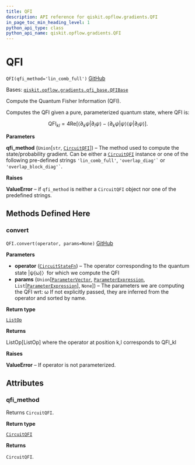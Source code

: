 ```yaml
---
title: QFI
description: API reference for qiskit.opflow.gradients.QFI
in_page_toc_min_heading_level: 1
python_api_type: class
python_api_name: qiskit.opflow.gradients.QFI
---
```


# QFI

<span id="qiskit.opflow.gradients.QFI" />

`QFI(qfi_method='lin_comb_full')` [GitHub](https://github.com/qiskit/qiskit/tree/stable/0.21/qiskit/opflow/gradients/qfi.py "view source code")

Bases: [`qiskit.opflow.gradients.qfi_base.QFIBase`](qiskit.opflow.gradients.QFIBase "qiskit.opflow.gradients.qfi_base.QFIBase")

Compute the Quantum Fisher Information (QFI).

Computes the QFI given a pure, parameterized quantum state, where QFI is:

$$
\mathrm{QFI}_{kl}= 4 \mathrm{Re}[\langle \partial_k \psi | \partial_l \psi \rangle
    − \langle\partial_k \psi | \psi \rangle \langle\psi | \partial_l \psi \rangle].
$$

**Parameters**

**qfi\_method** (`Union`\[`str`, [`CircuitQFI`](qiskit.opflow.gradients.CircuitQFI "qiskit.opflow.gradients.circuit_qfis.circuit_qfi.CircuitQFI")]) – The method used to compute the state/probability gradient. Can be either a [`CircuitQFI`](qiskit.opflow.gradients.CircuitQFI "qiskit.opflow.gradients.CircuitQFI") instance or one of the following pre-defined strings `'lin_comb_full'`, `` 'overlap_diag'` `` or `` 'overlap_block_diag'` ``.

**Raises**

**ValueError** – if `qfi_method` is neither a `CircuitQFI` object nor one of the predefined strings.

## Methods Defined Here

### convert

<span id="qiskit.opflow.gradients.QFI.convert" />

`QFI.convert(operator, params=None)` [GitHub](https://github.com/qiskit/qiskit/tree/stable/0.21/qiskit/opflow/gradients/qfi.py "view source code")

**Parameters**

*   **operator** ([`CircuitStateFn`](qiskit.opflow.state_fns.CircuitStateFn "qiskit.opflow.state_fns.circuit_state_fn.CircuitStateFn")) – The operator corresponding to the quantum state |ψ(ω)〉for which we compute the QFI
*   **params** (`Union`\[[`ParameterVector`](qiskit.circuit.ParameterVector "qiskit.circuit.parametervector.ParameterVector"), [`ParameterExpression`](qiskit.circuit.ParameterExpression "qiskit.circuit.parameterexpression.ParameterExpression"), `List`\[[`ParameterExpression`](qiskit.circuit.ParameterExpression "qiskit.circuit.parameterexpression.ParameterExpression")], `None`]) – The parameters we are computing the QFI wrt: ω If not explicitly passed, they are inferred from the operator and sorted by name.

**Return type**

[`ListOp`](qiskit.opflow.list_ops.ListOp "qiskit.opflow.list_ops.list_op.ListOp")

**Returns**

ListOp\[ListOp] where the operator at position k,l corresponds to QFI\_kl

**Raises**

**ValueError** – If operator is not parameterized.

## Attributes

<span id="qiskit.opflow.gradients.QFI.qfi_method" />

### qfi\_method

Returns `CircuitQFI`.

**Return type**

[`CircuitQFI`](qiskit.opflow.gradients.CircuitQFI "qiskit.opflow.gradients.circuit_qfis.circuit_qfi.CircuitQFI")

**Returns**

`CircuitQFI`.

